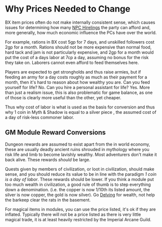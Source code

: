 # Why Prices Needed to Change

BX item prices often do not make internally consistent sense, which causes issues for determining how many [NPC Hirelings](../../../Social%20Systems/Stronghold%20Rules/NPC%20Hirelings.md) the party can afford and, more generally, how much economic influence the PCs have over the world.

For example, rations in BX cost 5gp for 7 days, and unskilled followers cost 2gp for a month. Rations should not be more expensive than normal food, hard tack and jam is not particularly expensive, and 2gp for a month would put the cost of a days labor at 7cp a day, assuming no bonus for the risk they take on. Laborers cannot even afford to feed themselves here.

Players are expected to get strongholds and thus raise armies, but if feeding an army for a day costs roughly as much as their payment for a month, then it's hard to reason about how wealthy you are. Can you feed yourself for life? No. Can you hire a personal assistant for life? Yes. More than just a realism issue, this is also problematic for game balance, as one of those is clearly more useful than the other, yet cheaper.

Thus why cost of labor is what is used as the basis for conversion and thus why 1 coin in Myth & Shadow is equal to a silver piece , the assumed cost of a day of risk-less commoner labor.

## GM Module Reward Conversions

Dungeon rewards are assumed to exist apart from the in world economy, these are usually deadly ancient ruins shrouded in mythology where you risk life and limb to become lavishly wealthy. Most adventurers don't make it back alive. These rewards *should* be large.

Quests given by members of civilization, or loot in civilization, should make sense, and you should reduce its value to be in line with the paradigm *1 coin is a day of labor*. These rewards should be lower. If you think a module put too much wealth in civilization, a good rule of thumb is to step everything down a denomination. (i.e. the copper is now 1/10th its listed amount, the silver is now copper, the gold is now silver).
	Go [Delving](../../../Game%20Procedures/Delving.md) for wealth, not help the barkeep clear the rats in the basement.

For magical items in modules, you can use the price listed, it's ok if they are inflated. Typically there will not be a price listed as there is very little magical trade, it is at least heavily restricted by the Imperial Arcane Guild.
